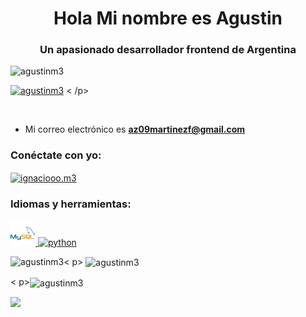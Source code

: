 <h1 align="center">Hola Mi nombre es Agustin</h1>
<h3 align="center">Un apasionado desarrollador frontend de Argentina</h3>

<p align="left"> <img src="https: //komarev.com/ghpvc/?username=agustinm3&label=Profile%20views&color=0e75b6&style=flat" alt="agustinm3" /> </p>

<p align="left"> <a href="https://github .com/ryo-ma/github-profile-tropic"><img src="https://github-profile-tropico.vercel.app/?username=agustinm3" alt="agustinm3" /></a> < /p>

<p align="left"> <a href="https://twitter.com/" target="blank"><img src="https://img.shields.io/twitter/follow/ ?logo=twitter&style=for-the-badge" alt="" /></a> </p>

- Mi correo electrónico es **az09martinezf@gmail.com**

<h3 align="left">Conéctate con yo:</h3>
<p align="left">
<a href="https://instagram.com/ignaciooo.m3" target="blank"><img align="center" src="https:/ /raw.githubusercontent.com/rahuldkjain/github-profile-readme-generator/master/src/images/icons/Social/instagram.svg" alt="ignaciooo.m3" height="30" width="40" /> </a>
</p>

<h3 align="left">Idiomas y herramientas:</h3>
<p align="left"> <a href="https://www.mysql.com/" target= "_blank" rel="noreferrer"> <img src="https://raw.githubusercontent.com/devicons/devicon/master/icons/mysql/mysql-original-wordmark.svg" alt="mysql" width=" 40" altura="40"/> </a> <a href="https://www.python.org" target="_blank" rel="noreferrer"> <img src="https://raw. githubusercontent.com/devicons/devicon/master/icons/python/python-original.svg" alt="python" width="40" height="40"/> </a> </p>

<p><img align="left" src="https://github-readme-stats.vercel.app/api/top-langs?username=agustinm3&show_icons=true&locale=en&layout=compact" alt="agustinm3" /></p>

< p> <img align="center" src="https://github-readme-stats.vercel.app/api?username=agustinm3&show_icons=true&locale=en" alt="agustinm3" /></p>

< p><img align="center" src="https://github-readme-streak-stats.herokuapp.com/?user=agustinm3&" alt="agustinm3" /></p>

<img src="https://media2.giphy.com/media/7ojeb3qz5r9jG/giphy.webp?cid=82a1493bhvmel46qm5qwyk7div838qge0x0qboqusxug9yyk&ep=v1_gifs_trending&rid=giphy.webp&ct=g">
